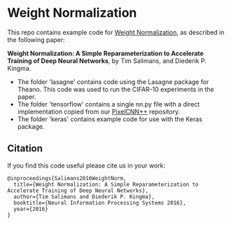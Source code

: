 
# Weight Normalization

This repo contains example code for [Weight Normalization](https://arxiv.org/abs/1602.07868), as described in the following 
paper:

**Weight Normalization: A Simple Reparameterization to Accelerate Training of Deep Neural Networks**, by
Tim Salimans, and Diederik P. Kingma.

- The folder 'lasagne' contains code using the Lasagne package for Theano. This code was used to run the CIFAR-10 experiments in the paper.
- The folder 'tensorflow' contains a single nn.py file with a direct implementation copied from our [PixelCNN++](https://github.com/openai/pixel-cnn) repository.
- The folder 'keras' contains example code for use with the Keras package.

## Citation

If you find this code useful please cite us in your work:

```
@inproceedings{Salimans2016WeightNorm,
  title={Weight Normalization: A Simple Reparameterization to Accelerate Training of Deep Neural Networks},
  author={Tim Salimans and Diederik P. Kingma},
  booktitle={Neural Information Processing Systems 2016},
  year={2016}
}
```
